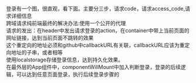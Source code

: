 登录有一个图，很直观，看下面。主要分三步，请求code，请求access_code,请求详细信息  
跨域请求纯前端最终的解决办法:使用一个公开的代理  
请求的发出：在header中发出请求登录的action，在container中带上当前页面的网址链接，达到当前页面不跳转的效果  
这个重定向的地址必须和github中callbackURL有关联，callbackURL应该为重定向地址的子串，或者相等  
使用localstorage存储登录信息，达到持久化效果。  
在最外层的App组件中，componentWillMount中加入判断登录，登录的后续逻辑，可以达到任意页面登录，执行后续登录步骤的